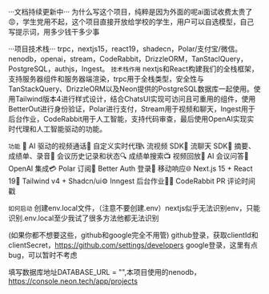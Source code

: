 ···文档持续更新中···
为什么写这个项目，纯粹是因为外面的呢ai面试收费太贵了😡，学生党用不起，这个项目直接开放给学校的学生，用户可以自选模型，自己写提示词，用多少钱干多少事

···项目技术栈···
trpc，nextjs15，react19，shadecn，Polar/支付宝/微信。nenodb，openai，stream，CodeRabbit，DrizzleORM，TanStaclQuery，
PostgreSQL，authjs，Ingest。
```技术栈作用```
nextjs和React构建我们的全栈框架，支持服务器组件和服务器端渲染，trpc用于全栈类型，安全性与TanStackQuery、DrizzleORM以及Neon提供的PostgreSQL数据库一起使用。使用Tailwind版本4进行样式设计，结合ChatsUI实现可访问且可重用的组件，使用BetterOut进行身份验证，Polar进行支付，Stream用于视频和聊天，Ingest用于后台作业，CodeRabbit用于人工智能，支持代码审查，最后使用OpenAI实现实时代理和人工智能驱动的功能。

```功能```
🤖 AI 驱动的视频通话🧠 自定义实时代理📞 流视频 SDK💬 流聊天 SDK📝 摘要、成绩单、录音📂 会议历史记录和状态🔍 成绩单搜索📺 视频回放💬 AI 会议问答🧠 OpenAI 集成💳 Polar 订阅🔐 Better Auth 登录📱 移动响应🌐 Next.js 15 + React 19🎨 Tailwind v4 + Shadcn/ui⚙️ Inngest 后台作业🧑‍💻 CodeRabbit PR 评论时间戳

```如何启动```
创建env.local文件，（注意不要创建.env）nextjs似乎无法识别env，只能识别.env.local至少我试了很多方法他都无法识别

(如果你都不想要这些，github和google完全不用管)
github登录，获取clientId和clientSecret，https://github.com/settings/developers
google登录，这里有点bug，可以暂时不考虑

填写数据库地址DATABASE_URL = "",本项目使用的nenodb，https://console.neon.tech/app/projects
